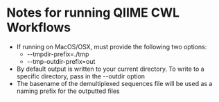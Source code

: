 # Notes for running QIIME CWL Workflows
* If running on MacOS/OSX, must provide the following two options:
  * --tmpdir-prefix=./tmp
  * --tmp-outdir-prefix=out
* By default output is written to your current directory.  To write to a specific directory, pass in the --outdir option
* The basename of the demultiplexed sequences file will be used as a naming prefix for the outputted files